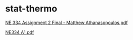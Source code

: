# stat-thermo
[NE 334 Assignment 2 Final - Matthew Athanasopoulos.pdf](https://github.com/user-attachments/files/17783542/NE.334.Assignment.2.Final.-.Matthew.Athanasopoulos.pdf)

[NE334 A1.pdf](https://github.com/user-attachments/files/17783544/NE334.A1.pdf)

